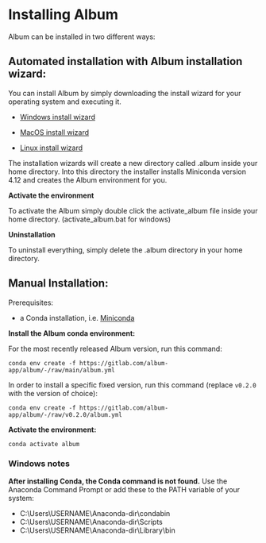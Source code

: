 # Installing Album

Album can be installed in two different ways:

## Automated installation with Album installation wizard:

You can install Album by simply downloading the install wizard for your operating system and executing it.

- [Windows install wizard](https://gitlab.com/album-app/album_install_wizard/-/jobs/2894396145/artifacts/raw/installer/album_install_wizard.exe?inline=false)


- [MacOS install wizard](https://gitlab.com/album-app/album_install_wizard/-/jobs/2894396144/artifacts/raw/installer/album_install_wizard?inline=false)


- [Linux install wizard](https://gitlab.com/album-app/album_install_wizard/-/jobs/2894396143/artifacts/raw/installer/album_install_wizard?inline=false)


The installation wizards will create a new directory called .album inside your home directory.
Into this directory the installer installs Miniconda version 4.12 and creates the Album environment for you.

**Activate the environment**

To activate the Album simply double click the activate_album file inside your home directory. (activate_album.bat for windows)

**Uninstallation**

To uninstall everything, simply delete the .album directory in your home directory.

## Manual Installation:

Prerequisites:

- a Conda installation, i.e. [Miniconda](https://docs.conda.io/en/latest/miniconda.html)

**Install the Album conda environment:**

For the most recently released Album version, run this command:

```
conda env create -f https://gitlab.com/album-app/album/-/raw/main/album.yml
```
 
In order to install a specific fixed version, run this command (replace `v0.2.0` with the version of choice):

```
conda env create -f https://gitlab.com/album-app/album/-/raw/v0.2.0/album.yml
```

**Activate the environment:**

```
conda activate album
```

### Windows notes
**After installing Conda, the Conda command is not found.**
Use the Anaconda Command Prompt or add these to the PATH variable of your system:
- C:\\Users\USERNAME\Anaconda-dir\condabin
- C:\\Users\USERNAME\Anaconda-dir\Scripts
- C:\\Users\USERNAME\Anaconda-dir\Library\bin
